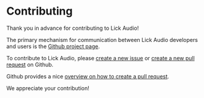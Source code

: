 # Contributing

Thank you in advance for contributing to Lick Audio!

The primary mechanism for communication between Lick Audio
developers and users is the [Github project page](https://github.com/heuermh/LickAudio).

To contribute to Lick Audio, please [create a new issue](https://github.com/heuermh/LickAudio/issues/new)
or [create a new pull request](https://github.com/heuermh/LickAudio/pulls) on Github.

Github provides a nice [overview on how to create a pull request](https://help.github.com/articles/creating-a-pull-request).

We appreciate your contribution!
